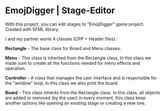 # EmojDigger | Stage-Editor
With this project, you can edit stages to "EmojDigger" game project. 
Created with SFML library.

I and my partner worte 4 classes 
(CPP + Header files) :

<b>Rectangle</b> - The base class for Board and Menu classes.

<b>Menu</b> - This class is inherited from the Rectangle class, In this class we made sure to create all the functions needed for menu effects and operation.

<b>Controller</b> - A class that manages the user interface and is responsible for the "window" loop, in this class we also print the board.

<b>Board</b> - This class inherits from the Rectangle class. In this class, all objects are added or removed (by the user) in every moment, this class keep another options like opening an existing stage or creating a new one.


